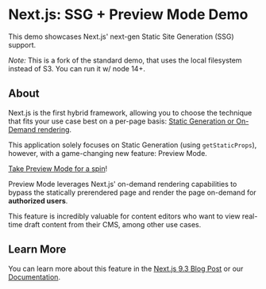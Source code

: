 # Next.js: SSG + Preview Mode Demo

This demo showcases Next.js' next-gen Static Site Generation (SSG) support.

_Note:_ This is a fork of the standard demo, that uses the local filesystem instead of S3. You can run it w/ node 14+.

## About

Next.js is the first hybrid framework, allowing you to choose the technique
that fits your use case best on a per-page basis:
[Static Generation or On-Demand rendering](https://nextjs.org/docs/basic-features/data-fetching).

This application solely focuses on Static Generation (using `getStaticProps`),
however, with a game-changing new feature: Preview Mode.

[Take Preview Mode for a spin](https://next-preview.vercel.app/)!

Preview Mode leverages Next.js' on-demand rendering capabilities to bypass the
statically prerendered page and render the page on-demand for
**authorized users**.

This feature is incredibly valuable for content editors who want to view
real-time draft content from their CMS, among other use cases.

## Learn More

You can learn more about this feature in the
[Next.js 9.3 Blog Post](https://nextjs.org/blog/next-9-3) or our
[Documentation](https://nextjs.org/docs/advanced-features/preview-mode).
